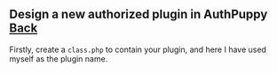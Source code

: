 ## Design a new authorized plugin in AuthPuppy [Back](./qa.md)

Firstly, create a `class.php` to contain your plugin, and here I have used myself as the plugin name.


